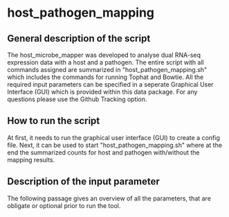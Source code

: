 # host_pathogen_mapping

## General description of the script
The host_microbe_mapper was developed to analyse dual RNA-seq expression data with a host and a pathogen.
The entire script with all commands assigned are summarized in "host_pathogen_mapping.sh" which 
includes the commands for running Tophat and Bowtie. All the required input parameters can be specified 
in a seperate Graphical User Interface (GUI) which is provided within this data package.
For any questions please use the Github Tracking option.

## How to run the script
At first, it needs to run the graphical user interface (GUI) to create a config file.
Next, it can be used to start "host_pathogen_mapping.sh" where at the end
the summarized counts for host and pathogen with/without the mapping results.

## Description of the input parameter
The following passage gives an overview of all the parameters, that are obligate or optional prior to run
the tool.

